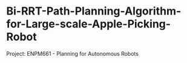 # Bi-RRT-Path-Planning-Algorithm-for-Large-scale-Apple-Picking-Robot
Project: ENPM661 - Planning for Autonomous Robots

